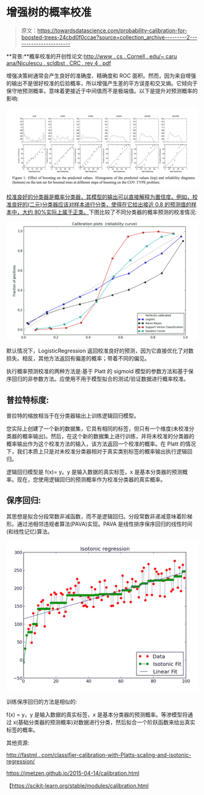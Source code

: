 # 增强树的概率校准

> 原文：<https://towardsdatascience.com/probability-calibration-for-boosted-trees-24cbd0f0ccae?source=collection_archive---------2----------------------->

**背景:**概率校准的开创性论文:[http://www . cs . Cornell . edu/~ caru ana/Niculescu . scldbst . CRC . rev 4 . pdf](http://www.cs.cornell.edu/~caruana/niculescu.scldbst.crc.rev4.pdf)

增强决策树通常会产生良好的准确度、精确度和 ROC 面积。然而，因为来自增强的输出不是很好校准的后验概率，所以增强产生差的平方误差和交叉熵。它倾向于保守地预测概率，意味着更接近于中间值而不是极端值。以下是提升对预测概率的影响:

![](img/fa02e5509c3de441788571b47c8a819a.png)

[校准良好的分类器是概率分类器，其模型的输出可以直接解释为置信度。例如，校准良好的(二元)分类器应该对样本进行分类，使得在它给出接近 0.8 的预测值的样本中，大约 80%实际上属于正类。](https://scikit-learn.org/stable/modules/calibration.html)下图比较了不同分类器的概率预测的校准情况:

![](img/8a9ebe1a059bc52a9c5b32860abfde4d.png)

默认情况下，LogisticRegression 返回校准良好的预测，因为它直接优化了对数损失。相反，其他方法返回有偏差的概率；带着不同的偏见。

执行概率预测校准的两种方法是:基于 Platt 的 sigmoid 模型的参数方法和基于保序回归的非参数方法。应使用不用于模型拟合的测试/验证数据进行概率校准。

## 普拉特标度:

普拉特的缩放相当于在分类器输出上训练逻辑回归模型。

您实际上创建了一个新的数据集，它具有相同的标签，但只有一个维度(未校准分类器的概率输出)。然后，在这个新的数据集上进行训练，并将未校准的分类器的概率输出作为这个校准方法的输入，该方法返回一个校准的概率。在 Platt 的情况下，我们本质上只是对未校准分类器相对于真实类别标签的概率输出执行逻辑回归。

逻辑回归模型是 f(x)= y。y 是输入数据的真实标签，x 是基本分类器的预测概率。现在，您使用逻辑回归的预测概率作为校准分类器的真实概率。

## 保序回归:

其思想是拟合分段常数非减函数，而不是逻辑回归。分段常数非递减意味着阶梯形。通过池相邻违规者算法(PAVA)实现。PAVA 是线性排序保序回归的线性时间(和线性记忆)算法。

![](img/14e5e078066f9e6c957f436b9e877443.png)

训练保序回归的方法是相似的:

f(x) = y，y 是输入数据的真实标签，x 是基本分类器的预测概率。等渗模型将通过 x(基础分类器的预测概率)对数据进行分类，然后拟合一个阶跃函数来给出真实标签的概率。

其他资源:

[http://fastml . com/classifier-calibration-with-Platts-scaling-and-isotonic-regression/](http://fastml.com/classifier-calibration-with-platts-scaling-and-isotonic-regression/)

https://jmetzen.github.io/2015-04-14/calibration.html

【https://scikit-learn.org/stable/modules/calibration.html 